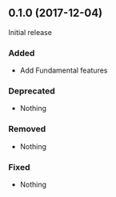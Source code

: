 ## 0.1.0 (2017-12-04)

Initial release

### Added

- Add Fundamental features

### Deprecated

- Nothing

### Removed

- Nothing

### Fixed

- Nothing
